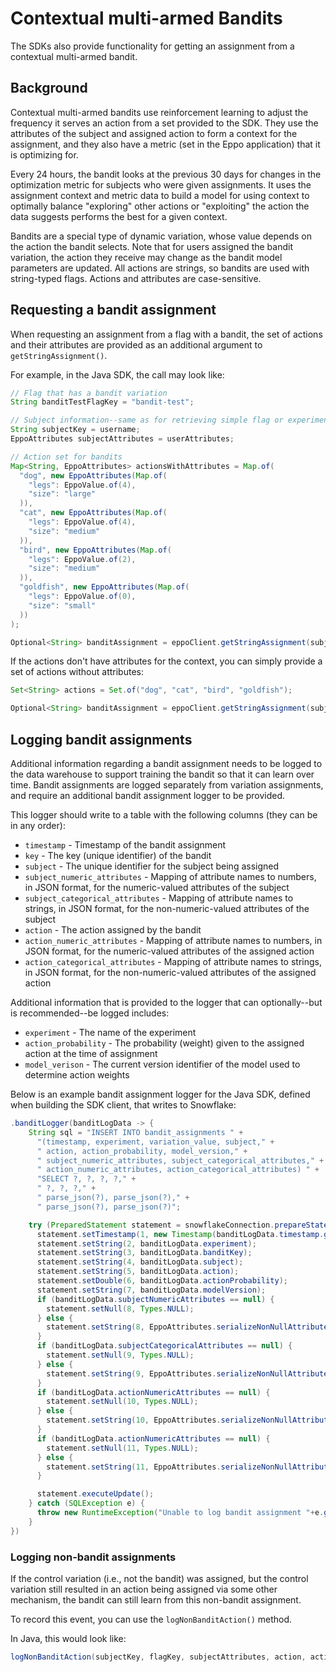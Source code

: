 # Contextual multi-armed Bandits

The SDKs also provide functionality for getting an assignment from a contextual multi-armed bandit.

## Background

Contextual multi-armed bandits use reinforcement learning to adjust the frequency it serves an action from a set provided
to the SDK.
They use the attributes of the subject and assigned action to form a context for the assignment, and they also have a 
metric (set in the Eppo application) that it is optimizing for.

Every 24 hours, the bandit looks at the previous 30 days for changes in the optimization metric for subjects who were given
assignments. It uses the assignment context and metric data to build a model for using context to optimally balance 
"exploring" other actions or "exploiting" the action the data suggests performs the best for a given context.

Bandits are a special type of dynamic variation, whose value depends on the action the bandit selects. Note that for users
assigned the bandit variation, the action they receive may change as the bandit model parameters are updated. All actions
are strings, so bandits are used with string-typed flags. Actions and attributes are case-sensitive.

## Requesting a bandit assignment

When requesting an assignment from a flag with a bandit, the set of actions and their attributes are provided as an
additional argument to `getStringAssignment()`.

For example, in the Java SDK, the call may look like:

```java
// Flag that has a bandit variation
String banditTestFlagKey = "bandit-test";

// Subject information--same as for retrieving simple flag or experiment assignments
String subjectKey = username;
EppoAttributes subjectAttributes = userAttributes;

// Action set for bandits
Map<String, EppoAttributes> actionsWithAttributes = Map.of(
  "dog", new EppoAttributes(Map.of(
    "legs": EppoValue.of(4),
    "size": "large"
  )),
  "cat", new EppoAttributes(Map.of(
    "legs": EppoValue.of(4),
    "size": "medium"
  )),
  "bird", new EppoAttributes(Map.of(
    "legs": EppoValue.of(2),
    "size": "medium"
  )),
  "goldfish", new EppoAttributes(Map.of(
    "legs": EppoValue.of(0),
    "size": "small" 
  ))   
);

Optional<String> banditAssignment = eppoClient.getStringAssignment(subjectKey, flagKey, subjectAttributes, actionsWithAttributes);
```

If the actions don't have attributes for the context, you can simply provide a set of actions without attributes:

```java
Set<String> actions = Set.of("dog", "cat", "bird", "goldfish");

Optional<String> banditAssignment = eppoClient.getStringAssignment(subjectKey, flagKey, subjectAttributes, actions);
```

## Logging bandit assignments

Additional information regarding a bandit assignment needs to be logged to the data warehouse to support training the 
bandit so that it can learn over time. Bandit assignments are logged separately from variation assignments, and require
an additional bandit assignment logger to be provided.

This logger should write to a table with the following columns (they can be in any order):
* `timestamp` - Timestamp of the bandit assignment
* `key` - The key (unique identifier) of the bandit
* `subject` - The unique identifier for the subject being assigned
* `subject_numeric_attributes` - Mapping of attribute names to numbers, in JSON format, for the numeric-valued attributes of the subject
* `subject_categorical_attributes` - Mapping of attribute names to strings, in JSON format, for the non-numeric-valued attributes of the subject
* `action` - The action assigned by the bandit
* `action_numeric_attributes` - Mapping of attribute names to numbers, in JSON format, for the numeric-valued attributes of the assigned action
* `action_categorical_attributes` - Mapping of attribute names to strings, in JSON format, for the non-numeric-valued attributes of the assigned action

Additional information that is provided to the logger that can optionally--but is recommended--be logged includes:
* `experiment` - The name of the experiment
* `action_probability` - The probability (weight) given to the assigned action at the time of assignment
* `model_verison` - The current version identifier of the model used to determine action weights 

Below is an example bandit assignment logger for the Java SDK, defined when building the SDK client, that writes to Snowflake:

```java
.banditLogger(banditLogData -> {
    String sql = "INSERT INTO bandit_assignments " +
      "(timestamp, experiment, variation_value, subject," +
      " action, action_probability, model_version," +
      " subject_numeric_attributes, subject_categorical_attributes," +
      " action_numeric_attributes, action_categorical_attributes) " +
      "SELECT ?, ?, ?, ?," +
      " ?, ?, ?," +
      " parse_json(?), parse_json(?)," +
      " parse_json(?), parse_json(?)";

    try (PreparedStatement statement = snowflakeConnection.prepareStatement(sql)) {
      statement.setTimestamp(1, new Timestamp(banditLogData.timestamp.getTime()));
      statement.setString(2, banditLogData.experiment);
      statement.setString(3, banditLogData.banditKey);
      statement.setString(4, banditLogData.subject);
      statement.setString(5, banditLogData.action);
      statement.setDouble(6, banditLogData.actionProbability);
      statement.setString(7, banditLogData.modelVersion);
      if (banditLogData.subjectNumericAttributes == null) {
        statement.setNull(8, Types.NULL);
      } else {
        statement.setString(8, EppoAttributes.serializeNonNullAttributesToJSONString(banditLogData.subjectNumericAttributes));
      }
      if (banditLogData.subjectCategoricalAttributes == null) {
        statement.setNull(9, Types.NULL);
      } else {
        statement.setString(9, EppoAttributes.serializeNonNullAttributesToJSONString(banditLogData.subjectCategoricalAttributes));
      }
      if (banditLogData.actionNumericAttributes == null) {
        statement.setNull(10, Types.NULL);
      } else {
        statement.setString(10, EppoAttributes.serializeNonNullAttributesToJSONString(banditLogData.actionNumericAttributes));
      }
      if (banditLogData.actionNumericAttributes == null) {
        statement.setNull(11, Types.NULL);
      } else {
        statement.setString(11, EppoAttributes.serializeNonNullAttributesToJSONString(banditLogData.actionCategoricalAttributes));
      }

      statement.executeUpdate();
    } catch (SQLException e) {
      throw new RuntimeException("Unable to log bandit assignment "+e.getMessage(), e);
    }
})
```

### Logging non-bandit assignments 

If the control variation (i.e., not the bandit) was assigned, but the control variation still resulted in an action being
assigned via some other mechanism, the bandit can still learn from this non-bandit assignment.

To record this event, you can use the `logNonBanditAction()` method.

In Java, this would look like:

```java
logNonBanditAction(subjectKey, flagKey, subjectAttributes, action, actionAttributes);
```
